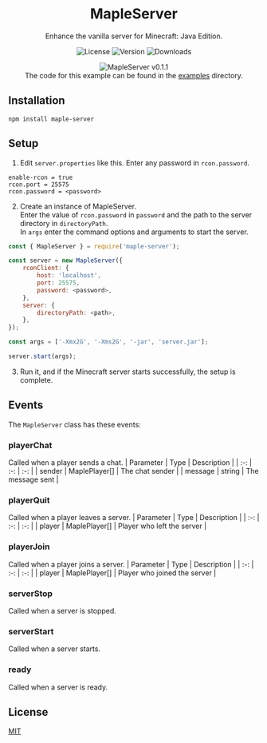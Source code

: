 <div align=center>

# MapleServer
Enhance the vanilla server for Minecraft: Java Edition.

![License](https://img.shields.io/npm/l/maple-server)
![Version](https://img.shields.io/npm/v/maple-server)
![Downloads](https://img.shields.io/npm/dt/maple-server)

![MapleServer v0.1.1](https://user-images.githubusercontent.com/74240663/169854439-385338ae-1ea2-4a9c-99d3-6e10187c72f2.gif)  
The code for this example can be found in the [examples](examples/example.js) directory.

</div>

## Installation
```console
npm install maple-server
```

## Setup
1. Edit `server.properties` like this. Enter any password in `rcon.password`.
```properties
enable-rcon = true
rcon.port = 25575
rcon.password = <password>
```

2. Create an instance of MapleServer.  
   Enter the value of `rcon.password` in `password` and the path to the server directory in `directoryPath`.  
   In `args` enter the command options and arguments to start the server.
```js
const { MapleServer } = require('maple-server');

const server = new MapleServer({
    rconClient: {
        host: 'localhost',
        port: 25575,
        password: <password>,
    },
    server: {
        directoryPath: <path>,
    },
});

const args = ['-Xmx2G', '-Xms2G', '-jar', 'server.jar'];

server.start(args);
```

3. Run it, and if the Minecraft server starts successfully, the setup is complete.

## Events
The `MapleServer` class has these events:

### playerChat
Called when a player sends a chat.
| Parameter | Type | Description |
| :-: | :-: | :-: |
| sender | MaplePlayer[] | The chat sender |
| message | string | The message sent |

### playerQuit
Called when a player leaves a server.
| Parameter | Type | Description |
| :-: | :-: | :-: |
| player | MaplePlayer[] | Player who left the server |

### playerJoin
Called when a player joins a server.
| Parameter | Type | Description |
| :-: | :-: | :-: |
| player | MaplePlayer[] | Player who joined the server |

### serverStop
Called when a server is stopped.

### serverStart
Called when a server starts.

### ready
Called when a server is ready.

## License
[MIT](LICENSE)
